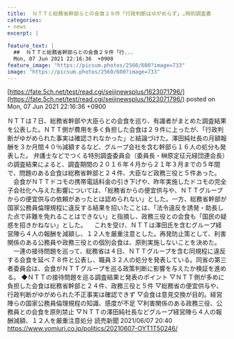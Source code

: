 ```yaml
---
title:  ＮＴＴと総務省幹部らとの会食２９件「行政判断はゆがめらず」…特別調査委  
categories:
- news
excerpt: |
  
feature_text: |
  ##  ＮＴＴと総務省幹部らとの会食２９件「行...
  Mon, 07 Jun 2021 22:16:36  +0900
feature_image: "https://picsum.photos/2560/600?image=733"
image: "https://picsum.photos/2560/600?image=733"
---
```


[https://fate.5ch.net/test/read.cgi/seijinewsplus/1623071796/](https://fate.5ch.net/test/read.cgi/seijinewsplus/1623071796/)
posted on Mon, 07 Jun 2021 22:16:36  +0900

<!--more-->

ＮＴＴは７日、総務省幹部や大臣らとの会食を巡り、有識者がまとめた調査結果を公表した。ＮＴＴ側が費用を多く負担した会食は２９件に上ったが、「行政判断がゆがめられた事実は確認されなかった」と結論づけた。澤田純社長の月額報酬を３か月間４０％減額するなど、グループ会社を含む幹部ら１６人の処分も発表した。 弁護士などでつくる特別調査委員会（委員長・榊原定征元経団連会長）の調査結果によると、調査期間の２０１６年４月から２１年３月までの５年間で、問題のある会食は総務省幹部と２４件、大臣など政務三役と５件あった。 　会食がＮＴＴドコモの携帯電話料金の引き下げや、昨年実施したドコモの完全子会社化へ与えた影響については、「総務省からの便宜供与や、ＮＴＴグループからの便宜供与の依頼があったとは認められない」とした。一方、総務省幹部が国家公務員倫理規程に違反する結果を招いたことは、「法令違反を誘発・助長した点で非難を免れることはできない」と指摘し、政務三役との会食も「国民の疑惑を招きかねない」とした。 　これを受け、ＮＴＴは澤田氏を含むグループ経営陣ら４人の報酬を減額し、１２人を厳重注意とした。再発防止策として、利害関係のある公務員や政務三役との個別会食は、原則実施しないことを決めた。 　一連の接待問題を巡って、総務省は４日、ＮＴＴグループを含む同規程に違反する会食を延べ７８件と公表し、職員３２人の処分を発表している。同省の第三者委員会は、会食がＮＴＴグループを巡る政策判断に影響を与えたか検証を進める。 ◆ＮＴＴの接待問題を巡る調査結果と発表のポイント ▽ＮＴＴ側が多めに負担した会食は総務省幹部と２４件、政務三役と５件 ▽総務省の便宜供与や、行政判断がゆがめられた不正事実は確認できず ▽会食は意見交換が目的。経営陣らの国家公務員倫理規程の知識、感度が不足 ▽利害関係のある政務三役、公務員との会食を原則禁止 ▽ＮＴＴの澤田純社長などグループ経営陣ら４人の報酬減額、１２人を厳重注意処分 読売新聞 2021/06/07 20:40 https://www.yomiuri.co.jp/politics/20210607-OYT1T50246/
